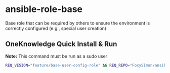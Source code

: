# ansible-role-base
Base role that can be required by others to ensure the environment is correctly configured (e.g., special user creation)

## OneKnowledge Quick Install & Run
**Note:** This command must be run as a sudo user

```bash
REQ_VESION="feature/base-user-config-role" && REQ_REPO="FoxySimon/ansible-playbook-primary" && ROLE_VERSION="feature/base-user-config-role" && ROLE_REPO="FoxySimon/ansible-playbook-primary" && TMP_FILE=$(mktemp) && curl https://raw.githubusercontent.com/$REQ_REPO/refs/heads/$REQ_VESION/requirements.yaml -o $TMP_FILE.yaml && ansible-galaxy install -fr $TMP_FILE.yaml 2>&1 | tee >(logger -t ansible) && sudo ansible-pull -U https://github.com/$ROLE_REPO -fC $ROLE_VERSION local.yml 2>&1 | tee >(logger -t ansible)
```

